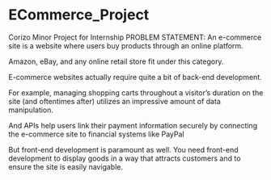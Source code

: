 # ECommerce_Project
Corizo Minor Project for Internship
PROBLEM STATEMENT:
An e-commerce site is a website where users buy products through an online platform.

Amazon, eBay, and any online retail store fit under this category.

E-commerce websites actually require quite a bit of back-end development.

For example, managing shopping carts throughout a visitor’s duration on the site (and oftentimes after) utilizes an impressive amount of data manipulation.

And APIs help users link their payment information securely by connecting the e-commerce site to financial systems like PayPal

But front-end development is paramount as well. You need front-end development to display goods in a way that attracts customers and to ensure the site is easily navigable. 
